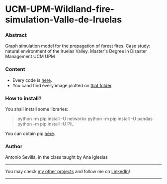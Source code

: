 # UCM-UPM-Wildland-fire-simulation-Valle-de-Iruelas

### Abstract
Graph simulation model for the propagation of forest fires. Case study: natural environment of the Iruelas Valley. Master's Degree in Disaster Management UCM UPM

### Content
- Every code is [here](https://github.com/asevillasastre/Generative-art/tree/main/src).
- You cand find every image plotted on [that folder](https://github.com/asevillasastre/Generative-art/tree/main/images).

### How to install?
You shall install some libraries:

> python -m pip install -U networkx
> python -m pip install -U pandas
> python -m pip install -U PIL

You can obtain pip [here](https://pypi.org/project/pip/).

### Author
Antonio Sevilla, in the class taught by Ana Iglesias

-----------------------------------------------------------------------------

You may check [my other projects](https://github.com/asevillasastre?tab=repositories) and follow me on [LinkedIn](https://www.linkedin.com/in/asevillasastre/)!

-----------------------------------------------------------------------------
